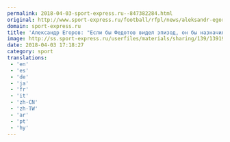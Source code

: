 ```yaml
---
permalink: 2018-04-03-sport-express.ru--847382284.html
original: http://www.sport-express.ru/football/rfpl/news/aleksandr-egorov-esli-by-fedotov-videl-epizod-on-by-naznachil-penalti-v-vorota-zenita-1391947/
domain: sport-express.ru
title: 'Александр Егоров: "Если бы Федотов видел эпизод, он бы назначил пенальти в ворота "Зенита"'
image: http://ss.sport-express.ru/userfiles/materials/sharing/139/1391947.jpg
date: 2018-04-03 17:18:27
category: sport
translations: 
 - 'en'
 - 'es'
 - 'de'
 - 'ja'
 - 'fr'
 - 'it'
 - 'zh-CN'
 - 'zh-TW'
 - 'ar'
 - 'pt'
 - 'hy'
---
```


